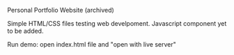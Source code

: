 Personal Portfolio Website (archived)

Simple HTML/CSS files testing web develpoment. Javascript component yet to be added.


Run demo:
open index.html file and "open with live server"
